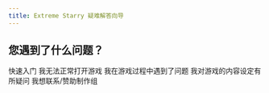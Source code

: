 ```yaml
---
title: Extreme Starry 疑难解答向导
---
```


## 您遇到了什么问题？

<GuideButton to="/QuickStart/">快速入门</GuideButton>
<GuideButton to="/FAQ/Error/">我无法正常打开游戏</GuideButton>
<GuideButton to="/FAQ/Problem/">我在游戏过程中遇到了问题</GuideButton>
<GuideButton to="/FAQ/Question/">我对游戏的内容设定有所疑问</GuideButton>
<GuideButton to="/FAQ/Support/">我想联系/赞助制作组</GuideButton>
